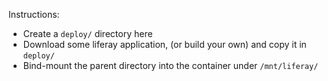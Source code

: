 Instructions:
* Create a `deploy/` directory here 
* Download some liferay application, (or build your own) and copy it in `deploy/`
* Bind-mount the parent directory into the container under `/mnt/liferay/` 
